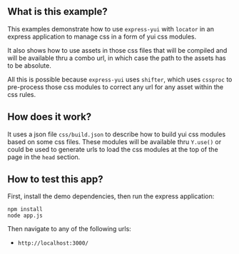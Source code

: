 What is this example?
---------------------

This examples demonstrate how to use `express-yui` with `locator` in an express application to manage css in a form of yui css modules.

It also shows how to use assets in those css files that will be compiled and will be available thru a combo url, in which case the path to the assets has to be absolute.

All this is possible because `express-yui` uses `shifter`, which uses `cssproc` to pre-process those css modules to correct any url for any asset within the css rules.


How does it work?
-----------------

It uses a json file `css/build.json` to describe how to build yui css modules based on some css files. These modules will be available thru `Y.use()` or could be used to generate urls to load the css modules at the top of the page in the `head` section.


How to test this app?
---------------------

First, install the demo dependencies, then run the express application:

```
npm install
node app.js
```

Then navigate to any of the following urls:

* `http://localhost:3000/`
